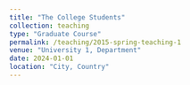 ```yaml
---
title: "The College Students"
collection: teaching
type: "Graduate Course"
permalink: /teaching/2015-spring-teaching-1
venue: "University 1, Department"
date: 2024-01-01
location: "City, Country"
---
```




